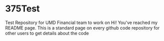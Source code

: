 # 375Test
Test Repository for UMD Financial team to work on
Hi! You've reached my README page. This is a standard page on every github code repository for other users to get details about the code
